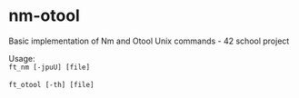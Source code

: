 # nm-otool
Basic implementation of Nm and Otool Unix commands - 42 school project

Usage:<br />
```ft_nm [-jpuU] [file]```
<br /><br />
```ft_otool [-th] [file]```
